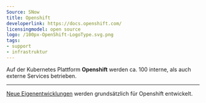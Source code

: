 ```yaml
---
Source: SNow
title: Openshift
developerlink: https://docs.openshift.com/
licensingmodel: open source
logo: /100px-OpenShift-LogoType.svg.png
tags:
- support
- infrastruktur
---
```

Auf der Kubernetes Plattform __Openshift__ werden ca. 100 interne, als auch externe Services betrieben.

---
[Neue Eigenentwicklungen](../publish) werden grundsätzlich für Openshift entwickelt.
